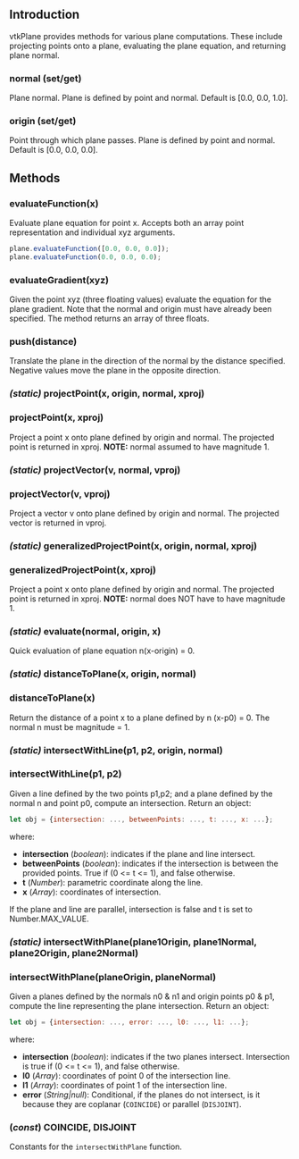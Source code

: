 ## Introduction

vtkPlane provides methods for various plane computations. These include
projecting points onto a plane, evaluating the plane equation, and
returning plane normal.

### normal (set/get)

Plane normal. Plane is defined by point and normal. Default is [0.0, 0.0, 1.0].

### origin (set/get)

Point through which plane passes. Plane is defined by point and normal.
Default is [0.0, 0.0, 0.0].

## Methods

### evaluateFunction(x)

Evaluate plane equation for point x.
Accepts both an array point representation and individual xyz arguments.

```js
plane.evaluateFunction([0.0, 0.0, 0.0]);
plane.evaluateFunction(0.0, 0.0, 0.0);
```

### evaluateGradient(xyz)

Given the point xyz (three floating values) evaluate the equation for the plane gradient. Note that the normal and origin must have already been specified. The method returns an array of three floats.

### push(distance)

Translate the plane in the direction of the normal by the distance
specified. Negative values move the plane in the opposite direction.

### _(static)_ projectPoint(x, origin, normal, xproj)

### projectPoint(x, xproj)

Project a point x onto plane defined by origin and normal. The
projected point is returned in xproj. **NOTE:** normal assumed to
have magnitude 1.

### _(static)_ projectVector(v, normal, vproj)

### projectVector(v, vproj)

Project a vector v onto plane defined by origin and normal. The
projected vector is returned in vproj.

### _(static)_ generalizedProjectPoint(x, origin, normal, xproj)

### generalizedProjectPoint(x, xproj)

Project a point x onto plane defined by origin and normal. The
projected point is returned in xproj. **NOTE:** normal does NOT have to
have magnitude 1.

### _(static)_ evaluate(normal, origin, x)

Quick evaluation of plane equation n(x-origin) = 0.

### _(static)_ distanceToPlane(x, origin, normal)

### distanceToPlane(x)

Return the distance of a point x to a plane defined by n (x-p0) = 0.
The normal n must be magnitude = 1.

### _(static)_ intersectWithLine(p1, p2, origin, normal)

### intersectWithLine(p1, p2)

Given a line defined by the two points p1,p2; and a plane defined by the
normal n and point p0, compute an intersection.
Return an object:

```js
let obj = {intersection: ..., betweenPoints: ..., t: ..., x: ...};
```

where:

- **intersection** (_boolean_): indicates if the plane and line intersect.
- **betweenPoints** (_boolean_): indicates if the intersection is between the provided points. True if (0 <= t <= 1), and false otherwise.
- **t** (_Number_): parametric coordinate along the line.
- **x** (_Array_): coordinates of intersection.

If the plane and line are parallel, intersection is false and t is set
to Number.MAX_VALUE.

### _(static)_ intersectWithPlane(plane1Origin, plane1Normal, plane2Origin, plane2Normal)

### intersectWithPlane(planeOrigin, planeNormal)

Given a planes defined by the normals n0 & n1 and origin points p0 & p1, compute the line representing the plane intersection.
Return an object:

```js
let obj = {intersection: ..., error: ..., l0: ..., l1: ...};
```

where:

- **intersection** (_boolean_): indicates if the two planes intersect.
  Intersection is true if (0 <= t <= 1), and false otherwise.
- **l0** (_Array_): coordinates of point 0 of the intersection line.
- **l1** (_Array_): coordinates of point 1 of the intersection line.
- **error** (_String|null_): Conditional, if the planes do not intersect, is it because they are coplanar (`COINCIDE`) or parallel (`DISJOINT`).

### (_const_) COINCIDE, DISJOINT

Constants for the `intersectWithPlane` function.
